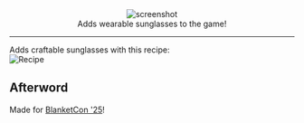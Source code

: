 <!--suppress HtmlDeprecatedTag, XmlDeprecatedElement -->
<center><img alt="screenshot" src="https://cdn.modrinth.com/data/P1u9z9xS/images/89f80ac78ca4e1859b499a04197481ebeac1ad09.png" /></center>

<center>
Adds wearable sunglasses to the game!
</center>

---

Adds craftable sunglasses with this recipe:<br/>
![Recipe](https://cdn.modrinth.com/data/P1u9z9xS/images/c5accea9a278c42c399cca756edaf8dd18c02e48.png)

## Afterword

Made for [BlanketCon '25](https://modfest.net/bc25)!



